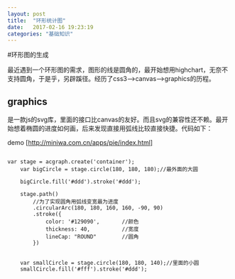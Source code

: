 ```yaml
---
layout: post
title:  "环形统计图"
date:   2017-02-16 19:23:19
categories: "基础知识"
---
```


#环形图的生成

最近遇到一个环形图的需求，图形的线是圆角的，最开始想用highchart，无奈不支持圆角，于是乎，另辟蹊径。经历了css3-->canvas-->graphics的历程。
## graphics
是一款js的svg库，里面的接口比canvas的友好。而且svg的兼容性还不赖。最开始想着椭圆的进度如何画，后来发现直接用弧线比较直接快捷。代码如下：

demo [http://miniwa.com.cn/apps/pie/index.html]

```

var stage = acgraph.create('container');
    var bigCircle = stage.circle(180, 180, 180);//最外面的大圆

    bigCircle.fill('#ddd').stroke('#ddd');

    stage.path()
        //为了实现圆角用弧线变宽最为进度
        .circularArc(180, 180, 160, 160, -90, 90)
        .stroke({
            color: '#129090',       //颜色
            thickness: 40,          //宽度
            lineCap: "ROUND"        //圆角
        })


    var smallCircle = stage.circle(180, 180, 140);//里面的小圆
    smallCircle.fill('#fff').stroke('#ddd'); 
    
```

